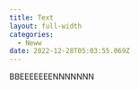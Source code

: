 ```yaml
---
title: Text
layout: full-width
categories:
  - Neww
date: 2022-12-28T05:03:55.069Z
---
```

B﻿BEEEEEEENNNNNNN
